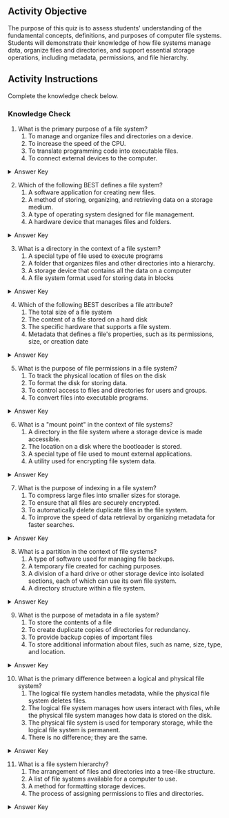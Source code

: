 ## Activity Objective

The purpose of this quiz is to assess students' understanding of the fundamental concepts, definitions, and purposes of computer file systems. Students will demonstrate their knowledge of how file systems manage data, organize files and directories, and support essential storage operations, including metadata, permissions, and file hierarchy.



## Activity Instructions

Complete the knowledge check below.

### Knowledge Check
1.	What is the primary purpose of a file system?
    1.	To manage and organize files and directories on a device.
    2.	To increase the speed of the CPU.
    3.	To translate programming code into executable files.
    4.	To connect external devices to the computer.
<details closed>
<summary>Answer Key</summary>
 To manage and organize files and directories on a device.
</details>

2.	Which of the following BEST defines a file system?
    1.	A software application for creating new files.
    2.	A method of storing, organizing, and retrieving data on a storage medium.
    3.	A type of operating system designed for file management.
    4.	A hardware device that manages files and folders.
<details closed>
<summary>Answer Key</summary>
A method of storing, organizing, and retrieving data on a storage medium.
</details>

3.	What is a directory in the context of a file system?
    1.	A special type of file used to execute programs
    2.	A folder that organizes files and other directories into a hierarchy.
    3.	A storage device that contains all the data on a computer
    4.	A file system format used for storing data in blocks
<details closed>
<summary>Answer Key</summary>
A folder that organizes files and other directories into a hierarchy.
</details>

4.	Which of the following BEST describes a file attribute?
    1.	The total size of a file system
    2.	The content of a file stored on a hard disk
    3.	The specific hardware that supports a file system.
    4.	Metadata that defines a file's properties, such as its permissions, size, or creation date
<details closed>
<summary>Answer Key</summary>
Metadata that defines a file's properties, such as its permissions, size, or creation date
</details>

5.	What is the purpose of file permissions in a file system?
    1.	To track the physical location of files on the disk
    2.	To format the disk for storing data.
    3.	To control access to files and directories for users and groups.
    4.	To convert files into executable programs.
<details closed>
<summary>Answer Key</summary>
To control access to files and directories for users and groups.
</details>

6.	What is a "mount point" in the context of file systems?
    1.	A directory in the file system where a storage device is made accessible.
    2.	The location on a disk where the bootloader is stored.
    3.	A special type of file used to mount external applications.
    4.	A utility used for encrypting file system data.
<details closed>
<summary>Answer Key</summary>
A directory in the file system where a storage device is made accessible.
</details>

7.	What is the purpose of indexing in a file system?
    1.	To compress large files into smaller sizes for storage.
    2.	To ensure that all files are securely encrypted.
    3.	To automatically delete duplicate files in the file system.
    4.	To improve the speed of data retrieval by organizing metadata for faster searches.
<details closed>
<summary>Answer Key</summary>
To improve the speed of data retrieval by organizing metadata for faster searches.
</details>

8.	What is a partition in the context of file systems?
    1.	A type of software used for managing file backups.
    2.	A temporary file created for caching purposes.
    3.	A division of a hard drive or other storage device into isolated sections, each of which can use its own file system.
    4.	A directory structure within a file system.
<details closed>
<summary>Answer Key</summary>
A division of a hard drive or other storage device into isolated sections, each of which can use its own file system.
</details>

9.	What is the purpose of metadata in a file system?
    1.	To store the contents of a file
    2.	To create duplicate copies of directories for redundancy.
    3.	To provide backup copies of important files
    4.	To store additional information about files, such as name, size, type, and location.
<details closed>
<summary>Answer Key</summary>
To store additional information about files, such as name, size, type, and location.
</details>

10.	What is the primary difference between a logical and physical file system?
    1.	The logical file system handles metadata, while the physical file system deletes files.
    2.	The logical file system manages how users interact with files, while the physical file system manages how data is stored on the disk.
    3.	The physical file system is used for temporary storage, while the logical file system is permanent.
    4.	There is no difference; they are the same.
<details closed>
<summary>Answer Key</summary>
The logical file system manages how users interact with files, while the physical file system manages how data is stored on the disk.
</details>

11.	What is a file system hierarchy?
    1.	The arrangement of files and directories into a tree-like structure.
    2.	A list of file systems available for a computer to use.
    3.	A method for formatting storage devices.
    4.	The process of assigning permissions to files and directories.
<details closed>
<summary>Answer Key</summary>
The arrangement of files and directories into a tree-like structure.
</details>

